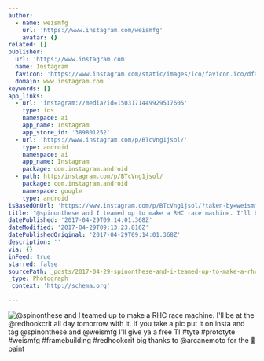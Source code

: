```yaml
---
author:
  - name: weismfg
    url: 'https://www.instagram.com/weismfg'
    avatar: {}
related: []
publisher:
  url: 'https://www.instagram.com'
  name: Instagram
  favicon: 'https://www.instagram.com/static/images/ico/favicon.ico/dfa85bb1fd63.ico'
  domain: www.instagram.com
keywords: []
app_links:
  - url: 'instagram://media?id=1503171449929517605'
    type: ios
    namespace: ai
    app_name: Instagram
    app_store_id: '389801252'
  - url: 'https://www.instagram.com/p/BTcVng1jsol/'
    type: android
    namespace: ai
    app_name: Instagram
    package: com.instagram.android
  - path: https/instagram.com/p/BTcVng1jsol/
    package: com.instagram.android
    namespace: google
    type: android
isBasedOnUrl: 'https://www.instagram.com/p/BTcVng1jsol/?taken-by=weismfg'
title: "@spinonthese and I teamed up to make a RHC race machine. I'll be at the @redhookcrit all day tomorrow with it. If you take a pic put it on insta and tag @spinonthese and @weismfg I'll give ya a free T! #tyte #prototyte #weismfg #framebuilding #redhookcrit big thanks to @arcanemoto for the \uD83D\uDD25 paint"
datePublished: '2017-04-29T09:14:01.368Z'
dateModified: '2017-04-29T09:13:23.816Z'
datePublishedOriginal: '2017-04-29T09:14:01.368Z'
description: ''
via: {}
inFeed: true
starred: false
sourcePath: _posts/2017-04-29-spinonthese-and-i-teamed-up-to-make-a-rhc-race-machine-il.md
_type: Photograph
_context: 'http://schema.org'

---
```

![@spinonthese and I teamed up to make a RHC race machine. I'll be at the @redhookcrit all day tomorrow with it. If you take a pic put it on insta and tag @spinonthese and @weismfg I'll give ya a free T! #tyte #prototyte #weismfg #framebuilding #redhookcrit big thanks to @arcanemoto for the  paint](https://scontent.cdninstagram.com/t51.2885-15/s640x640/sh0.08/e35/18096091_631309357074631_9020323244573458432_n.jpg)